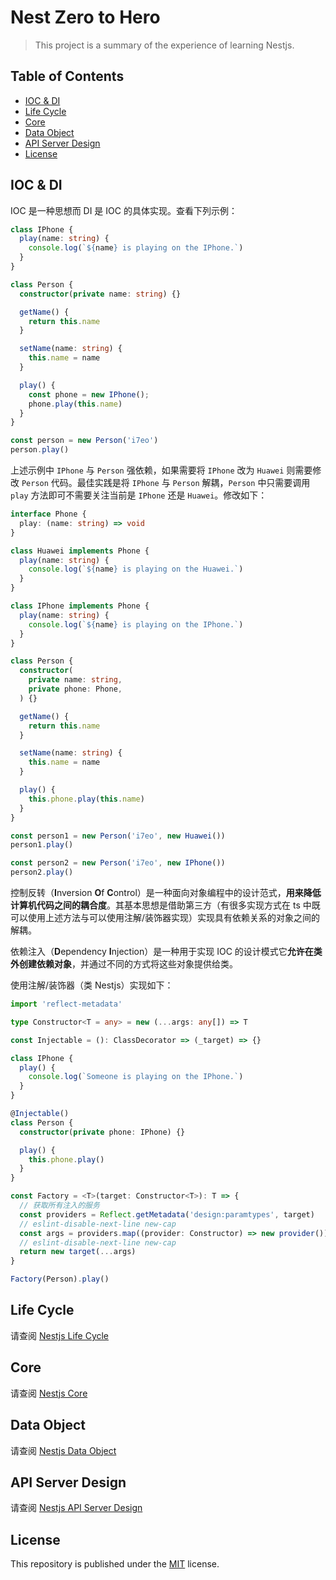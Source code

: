 # Nest Zero to Hero

> This project is a summary of the experience of learning Nestjs.

## Table of Contents

- [IOC & DI](#ioc--di)
- [Life Cycle](#life-cycle)
- [Core](#core)
- [Data Object](#data-object)
- [API Server Design](#api-server-design)
- [License](#license)

## IOC & DI

IOC 是一种思想而 DI 是 IOC 的具体实现。查看下列示例：

```typescript
class IPhone {
  play(name: string) {
    console.log(`${name} is playing on the IPhone.`)
  }
}

class Person {
  constructor(private name: string) {}

  getName() {
    return this.name
  }

  setName(name: string) {
    this.name = name
  }

  play() {
    const phone = new IPhone();
    phone.play(this.name)
  }
}

const person = new Person('i7eo')
person.play()
```

上述示例中 `IPhone` 与 `Person` 强依赖，如果需要将 `IPhone` 改为 `Huawei` 则需要修改 `Person` 代码。最佳实践是将 `IPhone` 与 `Person` 解耦，`Person` 中只需要调用 `play` 方法即可不需要关注当前是 `IPhone` 还是 `Huawei`。修改如下：

```typescript
interface Phone {
  play: (name: string) => void
}

class Huawei implements Phone {
  play(name: string) {
    console.log(`${name} is playing on the Huawei.`)
  }
}

class IPhone implements Phone {
  play(name: string) {
    console.log(`${name} is playing on the IPhone.`)
  }
}

class Person {
  constructor(
    private name: string,
    private phone: Phone,
  ) {}

  getName() {
    return this.name
  }

  setName(name: string) {
    this.name = name
  }

  play() {
    this.phone.play(this.name)
  }
}

const person1 = new Person('i7eo', new Huawei())
person1.play()

const person2 = new Person('i7eo', new IPhone())
person2.play()
```

控制反转（**I**nversion **O**f **C**ontrol）是一种面向对象编程中的设计范式，**用来降低计算机代码之间的耦合度**。其基本思想是借助第三方（有很多实现方式在 ts 中既可以使用上述方法与可以使用注解/装饰器实现）实现具有依赖关系的对象之间的解耦。

依赖注入（**D**ependency **I**njection）是一种用于实现 IOC 的设计模式它**允许在类外创建依赖对象**，并通过不同的方式将这些对象提供给类。

使用注解/装饰器（类 Nestjs）实现如下：

```typescript
import 'reflect-metadata'

type Constructor<T = any> = new (...args: any[]) => T

const Injectable = (): ClassDecorator => (_target) => {}

class IPhone {
  play() {
    console.log(`Someone is playing on the IPhone.`)
  }
}

@Injectable()
class Person {
  constructor(private phone: IPhone) {}

  play() {
    this.phone.play()
  }
}

const Factory = <T>(target: Constructor<T>): T => {
  // 获取所有注入的服务
  const providers = Reflect.getMetadata('design:paramtypes', target)
  // eslint-disable-next-line new-cap
  const args = providers.map((provider: Constructor) => new provider())
  // eslint-disable-next-line new-cap
  return new target(...args)
}

Factory(Person).play()
```

## Life Cycle

请查阅 [Nestjs Life Cycle](./.instruction/nest-life-cycle.md)

## Core

请查阅 [Nestjs Core](./.instruction/nest-core.md)

## Data Object

请查阅 [Nestjs Data Object](./.instruction/nest-data-object.md)

## API Server Design

请查阅 [Nestjs API Server Design](./.instruction/nest-api-server-design.md)

## License

This repository is published under the [MIT](LICENSE) license.
